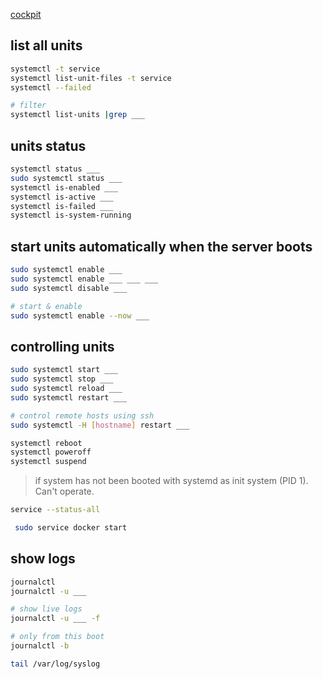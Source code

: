[cockpit](https://cockpit-project.org/)


## list all units
```bash
systemctl -t service
systemctl list-unit-files -t service 
systemctl --failed

# filter
systemctl list-units |grep ___
```


## units status
```bash
systemctl status ___
sudo systemctl status ___
systemctl is-enabled ___
systemctl is-active ___
systemctl is-failed ___
systemctl is-system-running
```


## start units automatically when the server boots
```bash
sudo systemctl enable ___
sudo systemctl enable ___ ___ ___
sudo systemctl disable ___

# start & enable 
sudo systemctl enable --now ___
```



## controlling units
```bash
sudo systemctl start ___
sudo systemctl stop ___
sudo systemctl reload ___
sudo systemctl restart ___

# control remote hosts using ssh 
sudo systemctl -H [hostname] restart ___
```


```bash
systemctl reboot
systemctl poweroff
systemctl suspend
```

> if system has not been booted with systemd as init system (PID 1). Can't operate.
```bash
service --status-all

 sudo service docker start
```
 

## show logs
```bash
journalctl
journalctl -u ___

# show live logs
journalctl -u ___ -f

# only from this boot
journalctl -b

tail /var/log/syslog
```
